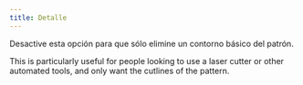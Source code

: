 ```yaml
---
title: Detalle
---
```


Desactive esta opción para que sólo elimine un contorno básico del patrón.

This is particularly useful for people looking to use a laser cutter or other automated tools, and only want the cutlines of the pattern.
